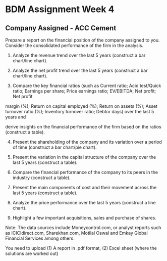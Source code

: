 # BDM Assignment Week 4

## Company Assigned - ACC Cement
Prepare a report on the financial position of the company assigned to you. Consider the consolidated performance of the firm in the analysis.

1) Analyze the revenue trend over the last 5 years (construct a bar chart/line chart).

2) Analyze the net profit trend over the last 5 years (construct a bar chart/line chart).

3) Compare the key financial ratios (such as Current ratio; Acid test/Quick ratio; Earnings per share; Price earnings ratio; EV/EBITDA; Net profit; Net profit

margin (%); Return on capital employed (%); Return on assets (%); Asset turnover ratio (%); Inventory turnover ratio; Debtor days) over the last 5 years and

derive insights on the financial performance of the firm based on the ratios (construct a table).

4) Present the shareholding of the company and its variation over a period of time (construct a bar chart/pie chart).

5) Present the variation in the capital structure of the company over the last 5 years (construct a table).

6) Compare the financial performance of the company to its peers in the industry (construct a table).

7) Present the main components of cost and their movement across the last 5 years (construct a table).

8) Analyze the price performance over the last 5 years (construct a line chart).

9) Highlight a few important acquisitions, sales and purchase of shares.

Note: The data sources include Moneycontrol.com, or analyst reports such as ICICIdirect.com, Sharekhan.com, Motilal Oswal and Emkay Global Financial Services among others.

You need to upload (1) A report in .pdf format, (2) Excel sheet (where the solutions are worked out)
